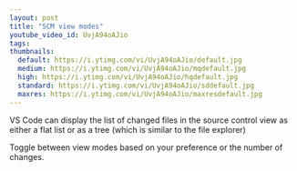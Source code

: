 ```yaml
---
layout: post
title: "SCM view modes"
youtube_video_id: UvjA94oAJio
tags:
thumbnails:
  default: https://i.ytimg.com/vi/UvjA94oAJio/default.jpg
  medium: https://i.ytimg.com/vi/UvjA94oAJio/mqdefault.jpg
  high: https://i.ytimg.com/vi/UvjA94oAJio/hqdefault.jpg
  standard: https://i.ytimg.com/vi/UvjA94oAJio/sddefault.jpg
  maxres: https://i.ytimg.com/vi/UvjA94oAJio/maxresdefault.jpg
---
```


VS Code can display the list of changed files in the source control view as either a flat list or as a tree (which is similar to the file explorer)

Toggle between view modes based on your preference or the number of changes.
